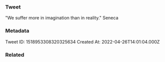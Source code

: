 ### Tweet
"We suffer more in imagination than in reality." Seneca

### Metadata
Tweet ID: 1518953308320325634
Created At: 2022-04-26T14:01:04.000Z

### Related

